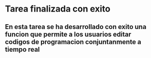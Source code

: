 # Tarea finalizada con exito

## En esta tarea se ha desarrollado con exito una funcion que permite a los usuarios editar codigos de programacion conjuntanmente a tiempo real